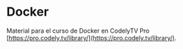 # Docker
Material para el curso de Docker en CodelyTV Pro [https://pro.codely.tv/library/](https://pro.codely.tv/library/).
